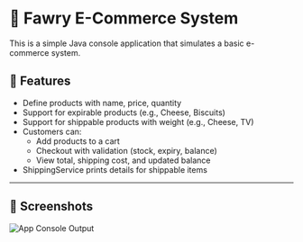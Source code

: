 # 🛒 Fawry E-Commerce System

This is a simple Java console application that simulates a basic e-commerce system.

## 🚀 Features

- Define products with name, price, quantity
- Support for expirable products (e.g., Cheese, Biscuits)
- Support for shippable products with weight (e.g., Cheese, TV)
- Customers can:
  - Add products to a cart
  - Checkout with validation (stock, expiry, balance)
  - View total, shipping cost, and updated balance
- ShippingService prints details for shippable items
  
---

## 📸 Screenshots

![App Console Output](https://github.com/user-attachments/assets/067765c4-de6b-49ce-815b-d59e4bbfdcaf)
